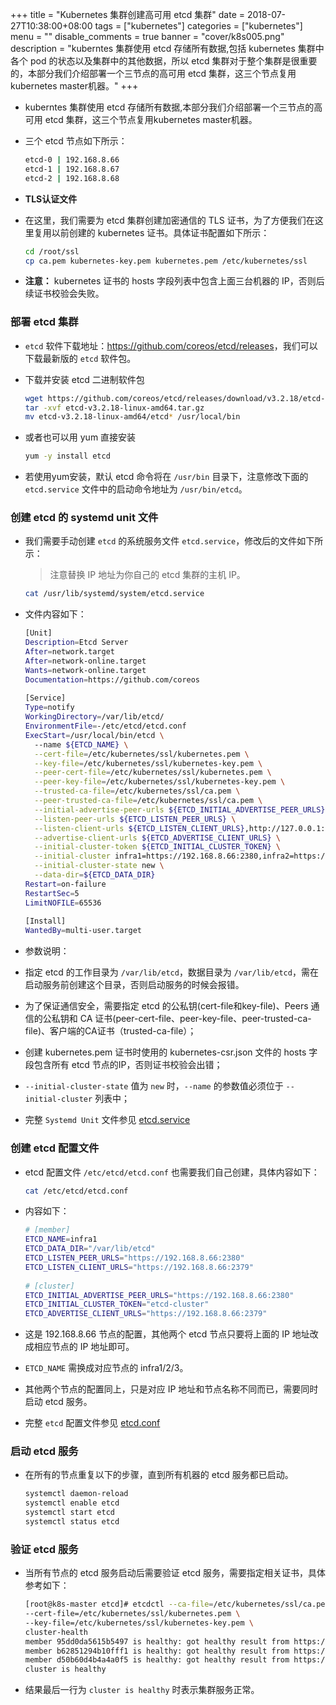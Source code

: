 +++
title = "Kubernetes 集群创建高可用 etcd 集群"
date = 2018-07-27T10:38:00+08:00
tags = ["kubernetes"]
categories = ["kubernetes"]
menu = ""
disable_comments = true
banner = "cover/k8s005.png"
description = "kuberntes 集群使用 etcd 存储所有数据,包括 kubernetes 集群中各个 pod 的状态以及集群中的其他数据，所以 etcd 集群对于整个集群是很重要的，本部分我们介绍部署一个三节点的高可用 etcd 集群，这三个节点复用kubernetes master机器。"
+++

- kuberntes 集群使用 etcd 存储所有数据,本部分我们介绍部署一个三节点的高可用 etcd 集群，这三个节点复用kubernetes master机器。
- 三个 etcd 节点如下所示：
  
    ```bash
    etcd-0 | 192.168.8.66 
    etcd-1 | 192.168.8.67 
    etcd-2 | 192.168.8.68 
    ```

- **TLS认证文件**
- 在这里，我们需要为 etcd 集群创建加密通信的 TLS 证书，为了方便我们在这里复用以前创建的 kubernetes 证书。具体证书配置如下所示：
  
    ```bash
    cd /root/ssl
    cp ca.pem kubernetes-key.pem kubernetes.pem /etc/kubernetes/ssl
    ```
- **注意：** kubernetes 证书的 hosts 字段列表中包含上面三台机器的 IP，否则后续证书校验会失败。

### 部署 etcd 集群
- `etcd` 软件下载地址：<https://github.com/coreos/etcd/releases>，我们可以下载最新版的 `etcd` 软件包。
- 下载并安装 etcd 二进制软件包
  
    ```bash
    wget https://github.com/coreos/etcd/releases/download/v3.2.18/etcd-v3.2.18-linux-amd64.tar.gz
    tar -xvf etcd-v3.2.18-linux-amd64.tar.gz
    mv etcd-v3.2.18-linux-amd64/etcd* /usr/local/bin
    ```

- 或者也可以用 yum 直接安装

    ```bash
    yum -y install etcd
    ```

- 若使用yum安装，默认 etcd 命令将在 `/usr/bin` 目录下，注意修改下面的 `etcd.service` 文件中的启动命令地址为 `/usr/bin/etcd`。

### 创建 etcd 的 systemd unit 文件
- 我们需要手动创建 `etcd` 的系统服务文件 `etcd.service`，修改后的文件如下所示：
  > 注意替换 IP 地址为你自己的 etcd 集群的主机 IP。
  
    ```bash
    cat /usr/lib/systemd/system/etcd.service
    ```
- 文件内容如下：

    ```bash
    [Unit]
    Description=Etcd Server
    After=network.target
    After=network-online.target
    Wants=network-online.target
    Documentation=https://github.com/coreos
      
    [Service]
    Type=notify
    WorkingDirectory=/var/lib/etcd/
    EnvironmentFile=-/etc/etcd/etcd.conf
    ExecStart=/usr/local/bin/etcd \
      --name ${ETCD_NAME} \
      --cert-file=/etc/kubernetes/ssl/kubernetes.pem \
      --key-file=/etc/kubernetes/ssl/kubernetes-key.pem \
      --peer-cert-file=/etc/kubernetes/ssl/kubernetes.pem \
      --peer-key-file=/etc/kubernetes/ssl/kubernetes-key.pem \
      --trusted-ca-file=/etc/kubernetes/ssl/ca.pem \
      --peer-trusted-ca-file=/etc/kubernetes/ssl/ca.pem \
      --initial-advertise-peer-urls ${ETCD_INITIAL_ADVERTISE_PEER_URLS} \
      --listen-peer-urls ${ETCD_LISTEN_PEER_URLS} \
      --listen-client-urls ${ETCD_LISTEN_CLIENT_URLS},http://127.0.0.1:2379 \
      --advertise-client-urls ${ETCD_ADVERTISE_CLIENT_URLS} \
      --initial-cluster-token ${ETCD_INITIAL_CLUSTER_TOKEN} \
      --initial-cluster infra1=https://192.168.8.66:2380,infra2=https://192.168.8.67:2380,infra3=https://192.168.8.68:2380 \
      --initial-cluster-state new \
      --data-dir=${ETCD_DATA_DIR}
    Restart=on-failure
    RestartSec=5
    LimitNOFILE=65536
     
    [Install]
    WantedBy=multi-user.target
    ```
- 参数说明：
- 指定 etcd 的工作目录为 `/var/lib/etcd`，数据目录为 `/var/lib/etcd`，需在启动服务前创建这个目录，否则启动服务的时候会报错。
- 为了保证通信安全，需要指定 etcd 的公私钥(cert-file和key-file)、Peers 通信的公私钥和 CA 证书(peer-cert-file、peer-key-file、peer-trusted-ca-file)、客户端的CA证书（trusted-ca-file）；
- 创建 kubernetes.pem 证书时使用的 kubernetes-csr.json 文件的 hosts 字段包含所有 etcd 节点的IP，否则证书校验会出错；
- `--initial-cluster-state` 值为 `new` 时，`--name` 的参数值必须位于 `--initial-cluster` 列表中；

- 完整 `Systemd Unit` 文件参见 [etcd.service](https://github.com/yeaheo/kubernetes-manifests/blob/master/systemd/etcd.service)

### 创建 etcd 配置文件
- etcd 配置文件 `/etc/etcd/etcd.conf` 也需要我们自己创建，具体内容如下：
    
    ```bash
    cat /etc/etcd/etcd.conf
    ```
- 内容如下：

    ```bash
    # [member]
    ETCD_NAME=infra1
    ETCD_DATA_DIR="/var/lib/etcd"
    ETCD_LISTEN_PEER_URLS="https://192.168.8.66:2380"
    ETCD_LISTEN_CLIENT_URLS="https://192.168.8.66:2379"
      
    # [cluster]
    ETCD_INITIAL_ADVERTISE_PEER_URLS="https://192.168.8.66:2380"
    ETCD_INITIAL_CLUSTER_TOKEN="etcd-cluster"
    ETCD_ADVERTISE_CLIENT_URLS="https://192.168.8.66:2379"
    ```

- 这是 192.168.8.66 节点的配置，其他两个 etcd 节点只要将上面的 IP 地址改成相应节点的 IP 地址即可。
- `ETCD_NAME` 需换成对应节点的 infra1/2/3。
- 其他两个节点的配置同上，只是对应 IP 地址和节点名称不同而已，需要同时启动 etcd 服务。

- 完整 `etcd` 配置文件参见 [etcd.conf](https://github.com/yeaheo/kubernetes-manifests/blob/master/config/etcd.conf)

### 启动 etcd 服务
- 在所有的节点重复以下的步骤，直到所有机器的 etcd 服务都已启动。
  
    ```bash
    systemctl daemon-reload
    systemctl enable etcd
    systemctl start etcd
    systemctl status etcd
    ```

### 验证 etcd 服务
- 当所有节点的 etcd 服务启动后需要验证 etcd 服务，需要指定相关证书，具体参考如下：
  
    ```bash
    [root@k8s-master etcd]# etcdctl --ca-file=/etc/kubernetes/ssl/ca.pem \
    --cert-file=/etc/kubernetes/ssl/kubernetes.pem \
    --key-file=/etc/kubernetes/ssl/kubernetes-key.pem \
    cluster-health
    member 95dd0da5615b5497 is healthy: got healthy result from https://192.168.8.68:2379
    member b62851294b10fff1 is healthy: got healthy result from https://192.168.8.66:2379
    member d50b60d4b4a4a0f5 is healthy: got healthy result from https://192.168.8.67:2379
    cluster is healthy
    ```

- 结果最后一行为 `cluster is healthy` 时表示集群服务正常。

